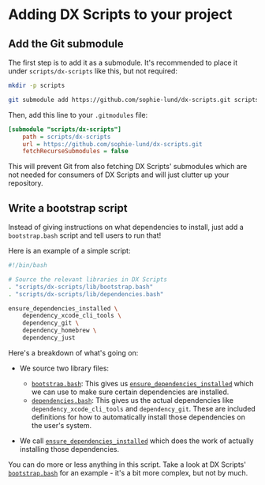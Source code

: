 <!--
Copyright 2025 Sophie Lund

This file is part of DX Scripts.

DX Scripts is free software: you can redistribute it and/or modify it under the terms of the GNU
General Public License as published by the Free Software Foundation, either version 3 of the
License, or (at your option) any later version.

DX Scripts is distributed in the hope that it will be useful, but WITHOUT ANY WARRANTY; without even
the implied warranty of MERCHANTABILITY or FITNESS FOR A PARTICULAR PURPOSE. See the GNU General
Public License for more details.

You should have received a copy of the GNU General Public License along with DX Scripts. If not, see
<https://www.gnu.org/licenses/>.
-->

# Adding DX Scripts to your project

## Add the Git submodule

The first step is to add it as a submodule. It's recommended to place it under `scripts/dx-scripts` like this, but not required:

```bash
mkdir -p scripts

git submodule add https://github.com/sophie-lund/dx-scripts.git scripts/dx-scripts
```

Then, add this line to your `.gitmodules` file:

```ini hl_lines="4"
[submodule "scripts/dx-scripts"]
	path = scripts/dx-scripts
	url = https://github.com/sophie-lund/dx-scripts.git
	fetchRecurseSubmodules = false
```

This will prevent Git from also fetching DX Scripts' submodules which are not needed for consumers of DX Scripts and will just clutter up your repository.

## Write a bootstrap script

Instead of giving instructions on what dependencies to install, just add a `bootstrap.bash` script and tell users to run that!

Here is an example of a simple script:

```bash
#!/bin/bash

# Source the relevant libraries in DX Scripts
. "scripts/dx-scripts/lib/bootstrap.bash"
. "scripts/dx-scripts/lib/dependencies.bash"

ensure_dependencies_installed \
    dependency_xcode_cli_tools \
    dependency_git \
    dependency_homebrew \
    dependency_just
```

Here's a breakdown of what's going on:

 * We source two library files:
    * [`bootstrap.bash`](../reference//bootstrap.md): This gives us [`ensure_dependencies_installed`](../reference/bootstrap.md#ensure_dependencies_installed) which we can use to make sure certain dependencies are installed.
    * [`dependencies.bash`](../reference//dependencies.md): This gives us the actual dependencies like `dependency_xcode_cli_tools` and `dependency_git`. These are included definitions for how to automatically install those dependencies on the user's system.

 * We call [`ensure_dependencies_installed`](../reference/bootstrap.md#ensure_dependencies_installed) which does the work of actually installing those dependencies.

You can do more or less anything in this script. Take a look at DX Scripts' [`bootstrap.bash`](https://github.com/sophie-lund/dx-scripts/blob/main/bootstrap.bash) for an example - it's a bit more complex, but not by much.

